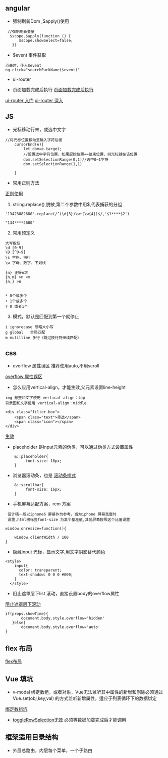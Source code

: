 
## angular 

- 强制刷新Dom ,$apply()使用 
``` 
 //强制刷新变量
  $scope.$apply(function () {
      $scope.showSelect=false;
   })

```
- $event 事件获取

``` 
点击时，传入$event
ng-click="searchParkName($event)"

```

- ui-router


- 页面加载完成后执行
 [页面加载完成后执行](https://www.cnblogs.com/bertha-zm/p/8534339.html)
 

[ui-router 入门](https://www.cnblogs.com/VictorYe/p/7099165.html)
[ui-router 深入](https://www.cnblogs.com/haogj/p/4885928.html)


## JS 
- 光标移动行末，或选中文字
``` 
//将光标位置移动至输入字符后面
    cursorEnd(e){
        let dom=e.target;
        //设置选中字符位置，如果起始位置==结束位置，则光标就在该位置
        dom.setSelectionRange(0,1)//选中0~1字符
        dom.setSelectionRange(1,1)

    }

```
- 常用正则方法

[正则使用](http://javascript.ruanyifeng.com/stdlib/regexp.html#toc3)

1. string.replace(),脱敏,第二个参数中用$,代表捕获的分组
``` 
'13423882680'.replace(/^(\d{3})\w+(\w{4})$/,'$1****$2')

"134****2680"

```
2. 常用预定义

``` 
大写取反
\d [0-9] 
\D [^0-9]
\s 空格、换行
\w 字母、数字、下划线

{n} 正好n次
{n,m} >n <m
{n,} >n


* 0个或多个
+ 1个或多个
? 0 或者1个

```
3. 模式，默认是匹配到第一个就停止


``` 
i ignorecase 忽略大小写
g global   全局匹配
m mutilline 多行（跳过换行符继续匹配）

```

## css 
 - overflow 属性误区 推荐使用auto,不用scroll

[overflow 属性误区](http://www.w3school.com.cn/cssref/pr_pos_overflow.asp)

 - 怎么应用vertical-align，才能生效,父元素设置line-height
 
 ``` 
 img 标签和文字使用 vertical-align：top
 背景图和文字使用 vertical-align：middle
 
 <div class="filter-box">
     <span class="text">筛选</span>
     <span class="icon"></span>
 </div>
 
 ```
 
 [生效](https://blog.csdn.net/diudiu5201/article/details/54666809)
 
 - placeholder 是input元素的伪类，可以通过伪类方式设置属性
 ``` 
     &::placeholder{
          font-size: 16px;
     }
 ```
 - 浏览器滚动条，也是
 [滚动条样式](https://www.cnblogs.com/yclblog/p/6806496.html)
  ``` 
      &::scrollbar{
           font-size: 16px;
      }
  ```
  
- 手机屏幕适配方案，rem 方案

 ``` 
  设计稿一般以iphone6 屏幕作为参考，当为iphone 屏幕宽度时
  设置,html根标签font-size 为某个基准值,其他屏幕按照这个比值设置
  
 window.onresize=function(){
     
     window.clientWidth / 100 
 }
 
 ```
 - 隐藏input 光标，显示文字,用文字阴影替代颜色
    
 ``` 
 <style>
     input{
       color: transparent;
       text-shadow: 0 0 0 #000;
     }
   </style>
 ```
 - 阻止遮罩层下list 滚动，直接设置body的overflow属性
 
 [阻止遮罩层下滚动](https://www.cnblogs.com/licf/p/4691556.html)
 
 ``` 
if(props.showTime){
        document.body.style.overflow='hidden'
    }else{
        document.body.style.overflow='auto'
}
 
 ```
 
## flex 布局

  [flex布局](http://www.ruanyifeng.com/blog/2015/07/flex-grammar.html)
 
 
 ## Vue 填坑
 - v-modal 绑定数组，或者对象，Vue无法监听其中属性的新增和删除必须通过
  Vue.set(obj,key,val) 的方式监听新增属性，适应于列表循环下的数据绑定
  
  [绑定数组坑](https://blog.csdn.net/e87e09e11/article/details/79192728)
 
 - [toggleRowSelection无效](https://blog.csdn.net/ltf_1225/article/details/81087821)
 必须等数据加载完成后才能调用
 
 
 ## 框架适用目录结构
 
 - 外层总路由，内层每个菜单，一个子路由
 
 

  
  
 
 
    
 
 
 